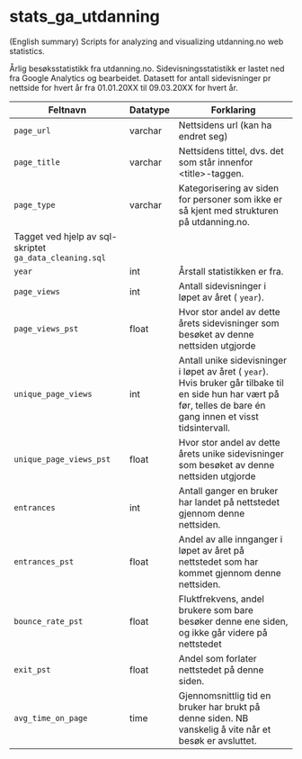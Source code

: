 # stats\_ga\_utdanning

(English summary) Scripts for analyzing and visualizing utdanning.no web statistics. 

  
Årlig besøksstatistikk fra utdanning.no. Sidevisningsstatistikk er lastet ned fra Google Analytics og bearbeidet. Datasett for antall sidevisninger pr nettside for hvert år fra 01.01.20XX til 09.03.20XX for hvert år. 

| Feltnavn | Datatype | Forklaring |
| --- | --- | --- |
| `page_url` | varchar | Nettsidens url (kan ha endret seg) |
| `page_title` | varchar | Nettsidens tittel, dvs. det som står innenfor \<title>-taggen.  |
| `page_type` | varchar | Kategorisering av siden for personer som ikke er så kjent med strukturen på utdanning.no.   
Tagget ved hjelp av sql-skriptet `ga_data_cleaning.sql` |
| `year` | int | Årstall statistikken er fra.  |
| `page_views` | int | Antall sidevisninger i løpet av året ( `year`).  |
| `page_views_pst` | float | Hvor stor andel av dette årets sidevisninger som besøket av denne nettsiden utgjorde |
| `unique_page_views` | int | Antall unike sidevisninger i løpet av året ( `year`). Hvis bruker går tilbake til en side hun har vært på før, telles de bare én gang innen et visst tidsintervall.  |
| `unique_page_views_pst` | float | Hvor stor andel av dette årets unike sidevisninger som besøket av denne nettsiden utgjorde |
| `entrances` | int | Antall ganger en bruker har landet på nettstedet gjennom denne nettsiden.  |
| `entrances_pst` | float | Andel av alle innganger i løpet av året på nettstedet som har kommet gjennom denne nettsiden.  |
| `bounce_rate_pst` | float | Fluktfrekvens, andel brukere som bare besøker denne ene siden, og ikke går videre på nettstedet  |
| `exit_pst` | float | Andel som forlater nettstedet på denne siden.  |
| `avg_time_on_page` | time | Gjennomsnittlig tid en bruker har brukt på denne siden. NB vanskelig å vite når et besøk er avsluttet.  |
